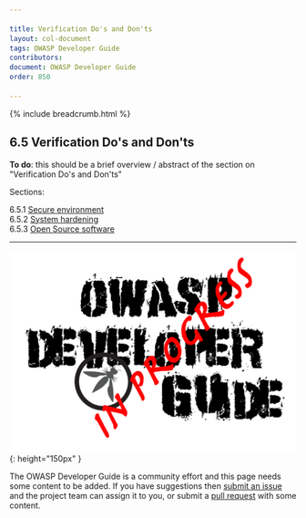 ```yaml
---

title: Verification Do's and Don'ts
layout: col-document
tags: OWASP Developer Guide
contributors:
document: OWASP Developer Guide
order: 850

---
```


{% include breadcrumb.html %}

## 6.5 Verification Do's and Don'ts

**To do**: this should be a brief overview / abstract of the section on "Verification Do's and Don'ts"

Sections:

6.5.1 [Secure environment](01-secure-environment.md)  
6.5.2 [System hardening](02-system-hardening.md)  
6.5.3 [Open Source software](03-open-source-software.md)  

----

![Developer Guide](../../assets/images/dg_wip.png "OWASP Developer Guide"){: height="150px" }

The OWASP Developer Guide is a community effort and this page needs some content to be added.
If you have suggestions then [submit an issue][issue0850] and the project team can assign it to you,
or submit a [pull request][pr] with some content.

[issue0850]: https://github.com/OWASP/www-project-developer-guide/issues/new?labels=enhancement&template=request.md&title=Update:%2008-verification/05-dos-donts/00-toc
[pr]: https://github.com/OWASP/www-project-developer-guide/pulls
